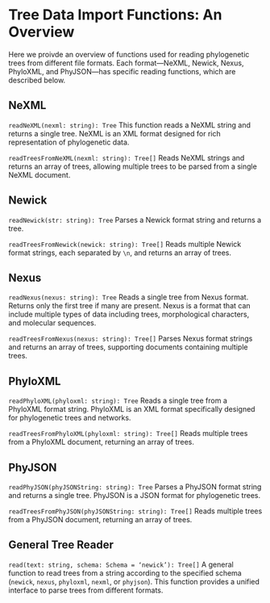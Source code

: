 # Tree Data Import Functions: An Overview
Here we proivde an overview of functions used for reading phylogenetic trees from different file formats. Each format—NeXML, Newick, Nexus, PhyloXML, and PhyJSON—has specific reading functions, which are described below.
## NeXML
`readNeXML(nexml: string): Tree`
This function reads a NeXML string and returns a single tree. NeXML is an XML format designed for rich representation of phylogenetic data.

`readTreesFromNeXML(nexml: string): Tree[]`
Reads NeXML strings and returns an array of trees, allowing multiple trees to be parsed from a single NeXML document.

## Newick
`readNewick(str: string): Tree`
Parses a Newick format string and returns a tree.

`readTreesFromNewick(newick: string): Tree[]`
Reads multiple Newick format strings, each separated by `\n`, and returns an array of trees.

## Nexus
`readNexus(nexus: string): Tree`
Reads a single tree from Nexus format. Returns only the first tree if many are present. Nexus is a format that can include multiple types of data including trees, morphological characters, and molecular sequences.

`readTreesFromNexus(nexus: string): Tree[]`
Parses Nexus format strings and returns an array of trees, supporting documents containing multiple trees.

## PhyloXML
`readPhyloXML(phyloxml: string): Tree`
Reads a single tree from a PhyloXML format string. PhyloXML is an XML format specifically designed for phylogenetic trees and networks.

`readTreesFromPhyloXML(phyloxml: string): Tree[]`
Reads multiple trees from a PhyloXML document, returning an array of trees.

## PhyJSON
`readPhyJSON(phyJSONString: string): Tree`
Parses a PhyJSON format string and returns a single tree. PhyJSON is a JSON format for phylogenetic trees.

`readTreesFromPhyJSON(phyJSONString: string): Tree[]`
Reads multiple trees from a PhyJSON document, returning an array of trees.

## General Tree Reader
`read(text: string, schema: Schema = ‘newick’): Tree[]`
A general function to read trees from a string according to the specified schema (`newick`, `nexus`, `phyloxml`, `nexml`, or `phyjson`). This function provides a unified interface to parse trees from different formats.